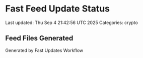 # Fast Feed Update Status
Last updated: Thu Sep  4 21:42:56 UTC 2025
Categories: crypto

## Feed Files Generated

Generated by Fast Updates Workflow
